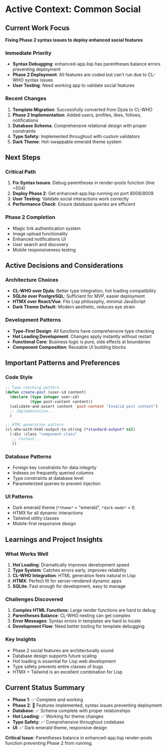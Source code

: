 # Active Context: Common Social

## Current Work Focus
**Fixing Phase 2 syntax issues to deploy enhanced social features**

### Immediate Priority
- **Syntax Debugging**: enhanced-app.lisp has parentheses balance errors preventing deployment
- **Phase 2 Deployment**: All features are coded but can't run due to CL-WHO syntax issues
- **User Testing**: Need working app to validate social features

### Recent Changes
1. **Template Migration**: Successfully converted from Djula to CL-WHO
2. **Phase 2 Implementation**: Added users, profiles, likes, follows, notifications
3. **Database Schema**: Comprehensive relational design with proper constraints
4. **Type Safety**: Implemented throughout with custom validators
5. **Dark Theme**: Hot-swappable emerald theme system

## Next Steps

### Critical Path
1. **Fix Syntax Issues**: Debug parentheses in render-posts function (line ~504)
2. **Deploy Phase 2**: Get enhanced-app.lisp running on port 8008/8009
3. **User Testing**: Validate social interactions work correctly
4. **Performance Check**: Ensure database queries are efficient

### Phase 2 Completion
- Magic link authentication system
- Image upload functionality
- Enhanced notifications UI
- User search and discovery
- Mobile responsiveness testing

## Active Decisions and Considerations

### Architecture Choices
- **CL-WHO over Djula**: Better type integration, hot loading compatibility
- **SQLite over PostgreSQL**: Sufficient for MVP, easier deployment
- **HTMX over React/Vue**: Fits Lisp philosophy, minimal JavaScript
- **Dark Theme Default**: Modern aesthetic, reduces eye strain

### Development Patterns
- **Type-First Design**: All functions have comprehensive type checking
- **Hot Loading Development**: Changes apply instantly without restart
- **Functional Core**: Business logic is pure, side effects at boundaries
- **Component Composition**: Reusable UI building blocks

## Important Patterns and Preferences

### Code Style
```lisp
;; Type checking pattern
(defun create-post (user-id content)
  (declare (type integer user-id)
           (type post-content content))
  (validate-and-assert content 'post-content "Invalid post content")
  ;; Implementation...
  )

;; HTML generation pattern
(cl-who:with-html-output-to-string (*standard-output* nil)
  (:div :class "component-class"
   ;; Content...
   ))
```

### Database Patterns
- Foreign key constraints for data integrity
- Indexes on frequently queried columns
- Type constraints at database level
- Parameterized queries to prevent injection

### UI Patterns
- Dark emerald theme (`*theme*` = "emerald", `*dark-mode*` = t)
- HTMX for all dynamic interactions
- Tailwind utility classes
- Mobile-first responsive design

## Learnings and Project Insights

### What Works Well
1. **Hot Loading**: Dramatically improves development speed
2. **Type System**: Catches errors early, improves reliability
3. **CL-WHO Integration**: HTML generation feels natural in Lisp
4. **HTMX**: Perfect fit for server-rendered dynamic apps
5. **SQLite**: Fast enough for development, easy to manage

### Challenges Discovered
1. **Complex HTML Functions**: Large render functions are hard to debug
2. **Parentheses Balance**: CL-WHO nesting can get complex
3. **Error Messages**: Syntax errors in templates are hard to locate
4. **Development Flow**: Need better tooling for template debugging

### Key Insights
- Phase 2 social features are architecturally sound
- Database design supports future scaling
- Hot loading is essential for Lisp web development
- Type safety prevents entire classes of bugs
- HTMX + Tailwind is an excellent combination for Lisp

## Current Status Summary
- **Phase 1**: ✅ Complete and working
- **Phase 2**: 🔧 Features implemented, syntax issues preventing deployment
- **Database**: ✅ Schema complete with proper relationships
- **Hot Loading**: ✅ Working for theme changes
- **Type Safety**: ✅ Comprehensive throughout codebase
- **UI**: ✅ Dark emerald theme, responsive design

**Critical Issue**: Parentheses balance in enhanced-app.lisp render-posts function preventing Phase 2 from running.